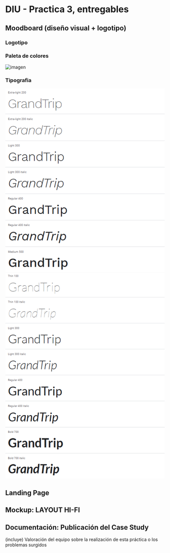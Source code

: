 # DIU - Practica 3, entregables

## Moodboard (diseño visual + logotipo)   
### Logotipo

### Paleta de colores
![imagen](https://user-images.githubusercontent.com/45092820/116560020-44d80000-a901-11eb-81b8-c8e112016e2d.png)

### Tipografia
 <img src="https://github.com/pablojj1808/DIU21/blob/master/P3/MoodboardImg/fuente1.png"/>
 <img src="https://github.com/pablojj1808/DIU21/blob/master/P3/MoodboardImg/fuente2.png"/>

## Landing Page


## Mockup: LAYOUT HI-FI


## Documentación: Publicación del Case Study


(incluye) Valoración del equipo sobre la realización de esta práctica o los problemas surgidos
 

